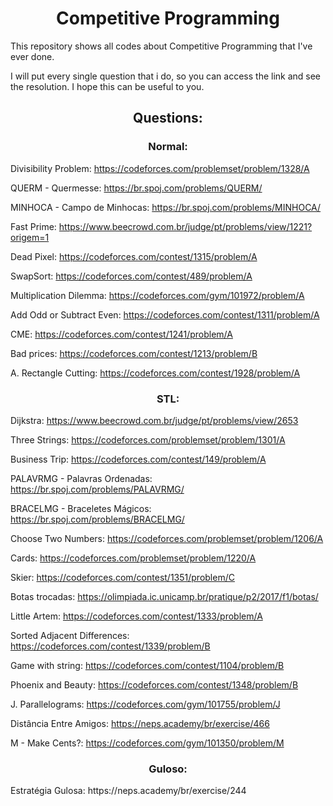 <h1 align="center"> Competitive Programming </h1>

This repository shows all codes about Competitive Programming that I've ever done. 

I will put every single question that i do, so you can access the link and see the resolution. I hope this can be useful to you.

<h2 align="center"> Questions: </h2>

<h3 align="center"> Normal: </h3>

Divisibility Problem: https://codeforces.com/problemset/problem/1328/A

QUERM - Quermesse: https://br.spoj.com/problems/QUERM/

MINHOCA - Campo de Minhocas: https://br.spoj.com/problems/MINHOCA/

Fast Prime: https://www.beecrowd.com.br/judge/pt/problems/view/1221?origem=1

Dead Pixel: https://codeforces.com/contest/1315/problem/A

SwapSort: https://codeforces.com/contest/489/problem/A

Multiplication Dilemma: https://codeforces.com/gym/101972/problem/A

Add Odd or Subtract Even: https://codeforces.com/contest/1311/problem/A

CME: https://codeforces.com/contest/1241/problem/A

Bad prices: https://codeforces.com/contest/1213/problem/B

A. Rectangle Cutting: https://codeforces.com/contest/1928/problem/A

<h3 align="center"> STL: </h3>

Dijkstra: https://www.beecrowd.com.br/judge/pt/problems/view/2653

Three Strings: https://codeforces.com/problemset/problem/1301/A

Business Trip: https://codeforces.com/contest/149/problem/A

PALAVRMG - Palavras Ordenadas: https://br.spoj.com/problems/PALAVRMG/

BRACELMG - Braceletes Mágicos: https://br.spoj.com/problems/BRACELMG/

Choose Two Numbers: https://codeforces.com/problemset/problem/1206/A

Cards: https://codeforces.com/problemset/problem/1220/A

Skier: https://codeforces.com/contest/1351/problem/C

Botas trocadas: https://olimpiada.ic.unicamp.br/pratique/p2/2017/f1/botas/

Little Artem: https://codeforces.com/contest/1333/problem/A

Sorted Adjacent Differences: https://codeforces.com/contest/1339/problem/B

Game with string: https://codeforces.com/contest/1104/problem/B

Phoenix and Beauty: https://codeforces.com/contest/1348/problem/B

J. Parallelograms: https://codeforces.com/gym/101755/problem/J

Distância Entre Amigos: https://neps.academy/br/exercise/466

M - Make Cents?: https://codeforces.com/gym/101350/problem/M

<h3 align="center"> Guloso: </h3>
Estratégia Gulosa: https://neps.academy/br/exercise/244

